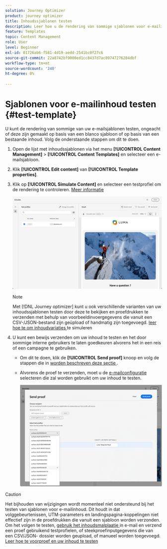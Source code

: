 ```yaml
---
solution: Journey Optimizer
product: journey optimizer
title: Inhoudssjablonen testen
description: Leer hoe u de rendering van sommige sjablonen voor e-mailinhoud kunt testen
feature: Templates
topic: Content Management
role: User
level: Beginner
exl-id: 01726ab6-f581-4d19-aedd-2541bc0f27c6
source-git-commit: 22a8742bf9000ed1cc8437d7ac89747276284dbf
workflow-type: tm+mt
source-wordcount: '240'
ht-degree: 0%

---
```


# Sjablonen voor e-mailinhoud testen {#test-template}

U kunt de rendering van sommige van uw e-mailsjablonen testen, ongeacht of deze zijn gemaakt op basis van een blanco sjabloon of op basis van een bestaande inhoud. Volg de onderstaande stappen om dit te doen.

1. Open de lijst met inhoudssjablonen via het menu **[!UICONTROL Content Management]** > **[!UICONTROL Content Templates]** en selecteer een e-mailsjabloon.

1. Klik **[!UICONTROL Edit content]** van **[!UICONTROL Template properties]**.

1. Klik op **[!UICONTROL Simulate Content]** en selecteer een testprofiel om de rendering te controleren. [Meer informatie](../content-management/preview-test.md)

   ![](assets/content-template-stimulate.png)

   >[!NOTE]
   >
   >Met [!DNL Journey optimizer] kunt u ook verschillende varianten van uw inhoudssjablonen testen door deze te bekijken en proefdrukken te verzenden met behulp van voorbeeldinvoergegevens die vanuit een CSV-/JSON-bestand zijn geüpload of handmatig zijn toegevoegd. [ leer hoe te om inhoudvariaties ](../test-approve/simulate-sample-input.md) te simuleren

1. U kunt een bewijs verzenden om uw inhoud te testen en het door sommige interne gebruikers te laten goedkeuren alvorens het in een reis of een campagne te gebruiken.

   * Om dit te doen, klik de **[!UICONTROL Send proof]** knoop en volg de stappen die in [ worden beschreven deze sectie ](../content-management/proofs.md).

   * Alvorens de proef te verzenden, moet u de [ e-mailconfiguratie ](../configuration/channel-surfaces.md) selecteren die zal worden gebruikt om uw inhoud te testen.

     ![](assets/content-template-stimulate-proof-surface.png)

>[!CAUTION]
>
>Het bijhouden van wijzigingen wordt momenteel niet ondersteund bij het testen van sjablonen voor e-mailinhoud. Dit houdt in dat volggebeurtenissen, UTM-parameters en landingspagina-koppelingen niet effectief zijn in de proefdrukken die vanuit een sjabloon worden verzonden. Om het volgen te testen, [ gebruik het inhoudsmalplaatje ](../email/use-email-templates.md) in e-mail en verzend een proef gebruikend testprofielen, of steekproefinputgegevens die van een CSV/JSON- dossier worden geupload, of manueel worden toegevoegd. [ Leer hoe te voorproef en uw inhoud te testen ](../content-management/preview-test.md)
